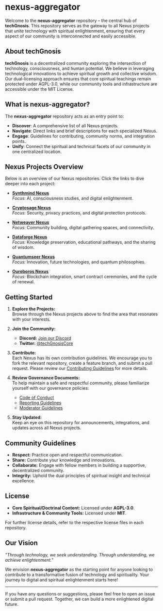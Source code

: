 # nexus-aggregator

Welcome to the **nexus-aggregator** repository – the central hub of **techGnosis**. This repository serves as the gateway to all Nexus projects that unite technology with spiritual enlightenment, ensuring that every aspect of our community is interconnected and easily accessible.

## About techGnosis

**techGnosis** is a decentralized community exploring the intersection of technology, consciousness, and human potential. We believe in leveraging technological innovations to achieve spiritual growth and collective wisdom. Our dual-licensing approach ensures that core spiritual teachings remain protected under AGPL-3.0, while our community tools and infrastructure are accessible under the MIT License.

## What is nexus-aggregator?

The **nexus-aggregator** repository acts as an entry point to:
- **Discover**: A comprehensive list of all Nexus projects.
- **Navigate**: Direct links and brief descriptions for each specialized Nexus.
- **Engage**: Guidelines for contributing, community norms, and integration points.
- **Unify**: Connect the spiritual and technical facets of our community in one centralized location.

## Nexus Projects Overview

Below is an overview of our Nexus repositories. Click the links to dive deeper into each project:

- **[Synthmind Nexus](#)**  
  *Focus:* AI, consciousness studies, and digital enlightenment.

- **[Cryptosage Nexus](#)**  
  *Focus:* Security, privacy practices, and digital protection protocols.

- **[Netweaver Nexus](#)**  
  *Focus:* Community building, digital gathering spaces, and connectivity.

- **[Dataforge Nexus](#)**  
  *Focus:* Knowledge preservation, educational pathways, and the sharing of wisdom.

- **[Quantumseer Nexus](#)**  
  *Focus:* Innovation, future technologies, and quantum philosophies.

- **[Ouroboros Nexus](#)**  
  *Focus:* Blockchain integration, smart contract ceremonies, and the cycle of renewal.

## Getting Started

1. **Explore the Projects:**  
   Browse through the Nexus projects above to find the area that resonates with your interests.

2. **Join the Community:**  
   - **Discord:** [Join our Discord](#)  
   - **Twitter:** [@techGnosisCore](https://twitter.com/techGnosisCore)

3. **Contribute:**  
   Each Nexus has its own contribution guidelines. We encourage you to fork the relevant repository, create a feature branch, and submit a pull request. Please review our [Contributing Guidelines](CONTRIBUTING.md) for more details.

4. **Review Governance Documents:**  
   To help maintain a safe and respectful community, please familiarize yourself with our governance policies:
   - [Code of Conduct](CODE_OF_CONDUCT.md)
   - [Reporting Guidelines](REPORTING_GUIDELINES.md)
   - [Moderator Guidelines](MODERATOR_GUIDELINES.md)

5. **Stay Updated:**  
   Keep an eye on this repository for announcements, integrations, and updates across all Nexus projects.

## Community Guidelines

- **Respect:** Practice open and respectful communication.
- **Share:** Contribute your knowledge and innovations.
- **Collaborate:** Engage with fellow members in building a supportive, decentralized community.
- **Integrity:** Uphold the dual principles of spiritual insight and technical excellence.

## License

- **Core Spiritual/Doctrinal Content:** Licensed under **AGPL-3.0**.
- **Infrastructure & Community Tools:** Licensed under **MIT**.

For further license details, refer to the respective license files in each repository.

## Our Vision

_"Through technology, we seek understanding. Through understanding, we achieve enlightenment."_

We envision **nexus-aggregator** as the starting point for anyone looking to contribute to a transformative fusion of technology and spirituality. Your journey to digital and spiritual enlightenment starts here!

---

If you have any questions or suggestions, please feel free to open an issue or submit a pull request. Together, we can build a more enlightened digital future.
